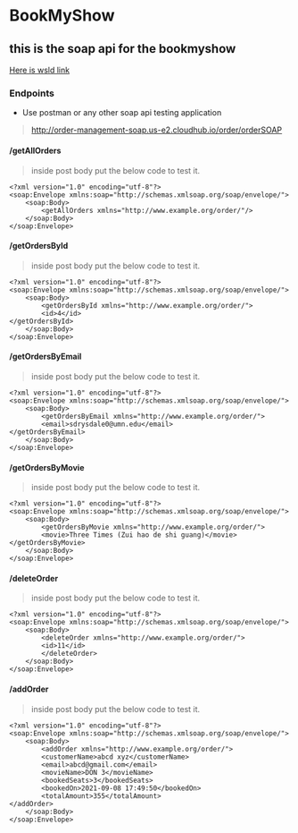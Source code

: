 # BookMyShow
## this is the soap api for the bookmyshow

[Here is wsld link](http://order-management-soap.us-e2.cloudhub.io/order/orderSOAP?wsdl)


### Endpoints

* Use postman or any other soap api testing application 
> http://order-management-soap.us-e2.cloudhub.io/order/orderSOAP

#### /getAllOrders
> inside post body put the below code to test it.

```
<?xml version="1.0" encoding="utf-8"?>
<soap:Envelope xmlns:soap="http://schemas.xmlsoap.org/soap/envelope/">
    <soap:Body>
        <getAllOrders xmlns="http://www.example.org/order/"/>
    </soap:Body>
</soap:Envelope>
```

#### /getOrdersById
> inside post body put the below code to test it.

```
<?xml version="1.0" encoding="utf-8"?>
<soap:Envelope xmlns:soap="http://schemas.xmlsoap.org/soap/envelope/">
    <soap:Body>
        <getOrdersById xmlns="http://www.example.org/order/">
        <id>4</id>
</getOrdersById>
    </soap:Body>
</soap:Envelope>
```

#### /getOrdersByEmail
> inside post body put the below code to test it.

```
<?xml version="1.0" encoding="utf-8"?>
<soap:Envelope xmlns:soap="http://schemas.xmlsoap.org/soap/envelope/">
    <soap:Body>
        <getOrdersByEmail xmlns="http://www.example.org/order/">
        <email>sdrysdale0@umn.edu</email>
</getOrdersByEmail>
    </soap:Body>
</soap:Envelope>
```

#### /getOrdersByMovie
> inside post body put the below code to test it.

```
<?xml version="1.0" encoding="utf-8"?>
<soap:Envelope xmlns:soap="http://schemas.xmlsoap.org/soap/envelope/">
    <soap:Body>
        <getOrdersByMovie xmlns="http://www.example.org/order/">
        <movie>Three Times (Zui hao de shi guang)</movie>
</getOrdersByMovie>
    </soap:Body>
</soap:Envelope>
```

#### /deleteOrder
> inside post body put the below code to test it.
> 
```
<?xml version="1.0" encoding="utf-8"?>
<soap:Envelope xmlns:soap="http://schemas.xmlsoap.org/soap/envelope/">
    <soap:Body>
        <deleteOrder xmlns="http://www.example.org/order/">
        <id>11</id>
        </deleteOrder>
    </soap:Body>
</soap:Envelope>
```

#### /addOrder
> inside post body put the below code to test it.

```
<?xml version="1.0" encoding="utf-8"?>
<soap:Envelope xmlns:soap="http://schemas.xmlsoap.org/soap/envelope/">
    <soap:Body>
        <addOrder xmlns="http://www.example.org/order/">
        <customerName>abcd xyz</customerName>
        <email>abcd@gmail.com</email>
        <movieName>DON 3</movieName>
        <bookedSeats>3</bookedSeats>
        <bookedOn>2021-09-08 17:49:50</bookedOn>
        <totalAmount>355</totalAmount>
</addOrder>
    </soap:Body>
</soap:Envelope>
```
